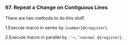 ### 67. Repeat a Change on Contiguous Lines

There are two methods to do this stuff.

1.Execute macro in series by `{number}@{register}`.

2.Execute macro in parallel by `:'<,'>normal @{register}`.

